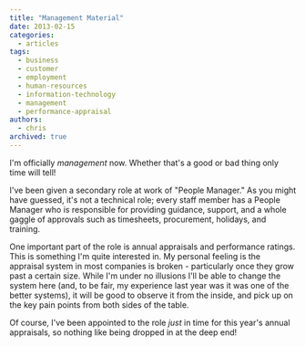 ```yaml
---
title: "Management Material"
date: 2013-02-15
categories:
  - articles
tags:
  - business
  - customer
  - employment
  - human-resources
  - information-technology
  - management
  - performance-appraisal
authors:
  - chris
archived: true
---
```


I'm officially *management* now. Whether that's a good or bad thing only time will tell!

I've been given a secondary role at work of "People Manager." As you might have guessed, it's not a technical role; every staff member has a People Manager who is responsible for providing guidance, support, and a whole gaggle of approvals such as timesheets, procurement, holidays, and training.

One important part of the role is annual appraisals and performance ratings. This is something I'm quite interested in. My personal feeling is the appraisal system in most companies is broken - particularly once they grow past a certain size. While I'm under no illusions I'll be able to change the system here (and, to be fair, my experience last year was it was one of the better systems), it will be good to observe it from the inside, and pick up on the key pain points from both sides of the table.

Of course, I've been appointed to the role *just* in time for this year's annual appraisals, so nothing like being dropped in at the deep end!
